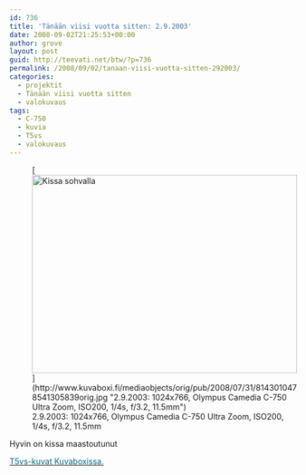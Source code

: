 ```yaml
---
id: 736
title: 'Tänään viisi vuotta sitten: 2.9.2003'
date: 2008-09-02T21:25:53+00:00
author: grove
layout: post
guid: http://teevati.net/btw/?p=736
permalink: /2008/09/02/tanaan-viisi-vuotta-sitten-292003/
categories:
  - projektit
  - Tänään viisi vuotta sitten
  - valokuvaus
tags:
  - C-750
  - kuvia
  - T5vs
  - valokuvaus
---
```

<figure style="width: 468px" class="wp-caption aligncenter">[<img title="Kissa sohvalla" src="http://www.kuvaboxi.fi/mediaobjects/pub/2008/07/31/8143010478541305839web_0.jpg" alt="Kissa sohvalla" width="468" height="350" />](http://www.kuvaboxi.fi/mediaobjects/orig/pub/2008/07/31/8143010478541305839orig.jpg "2.9.2003: 1024x766, Olympus Camedia C-750 Ultra Zoom, ISO200, 1/4s, f/3.2, 11.5mm")<figcaption class="wp-caption-text">2.9.2003: 1024x766, Olympus Camedia C-750 Ultra Zoom, ISO200, 1/4s, f/3.2, 11.5mm</figcaption></figure> 

Hyvin on kissa maastoutunut

[<span style="color: #006a80;">T5vs-kuvat Kuvaboxissa.</span>](http://www.kuvaboxi.fi/julkinen/29poj+taavetti-btw-t5vs.html "Kuvaboxi - BTW: T5vs (Taavetti)")